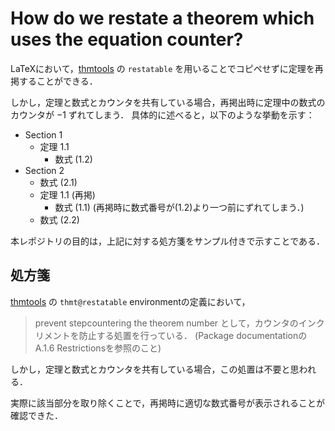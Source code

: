# How do we restate a theorem which uses the equation counter?

LaTeXにおいて，[thmtools](https://www.ctan.org/pkg/thmtools) の `restatable` を用いることでコピペせずに定理を再掲することができる．

しかし，定理と数式とカウンタを共有している場合，再掲出時に定理中の数式のカウンタが $-1$ ずれてしまう．
具体的に述べると，以下のような挙動を示す：

- Section 1
  - 定理 1.1
    - 数式 (1.2)
- Section 2
  - 数式 (2.1)
  - 定理 1.1 (再掲)
    - 数式 (1.1) (再掲時に数式番号が(1.2)より一つ前にずれてしまう．)
  - 数式 (2.2)

本レポジトリの目的は，上記に対する処方箋をサンプル付きで示すことである．

## 処方箋

[thmtools](https://www.ctan.org/pkg/thmtools) の `thmt@restatable` environmentの定義において，
> prevent stepcountering the theorem number
として，カウンタのインクリメントを防止する処置を行っている．
(Package documentationのA.1.6 Restrictionsを参照のこと)

しかし，定理と数式とカウンタを共有している場合，この処置は不要と思われる．

実際に該当部分を取り除くことで，再掲時に適切な数式番号が表示されることが確認できた．
